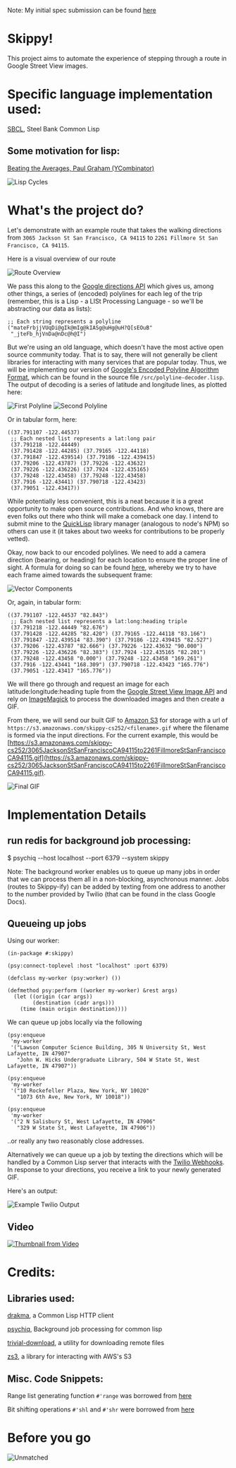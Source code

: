 Note: My initial spec submission can be found [here](https://github.com/suterr252/skippy/blob/master/submitted.txt)

# Skippy!


This project aims to automate the experience of stepping through a route in Google Street View images.

# Specific language implementation used:
[SBCL](http://www.sbcl.org/), Steel Bank Common Lisp

## Some motivation for lisp:
[Beating the Averages, Paul Graham (YCombinator)](http://www.paulgraham.com/avg.html)

![Lisp Cycles](https://github.com/suterr252/skippy/blob/master/img/lisp_cycles.png)

# What's the project do?

Let's demonstrate with an example route that takes the walking directions from `3065 Jackson St San Francisco, CA 94115` to `2261 Fillmore St San Francisco, CA 94115`.


Here is a visual overview of our route


![Route Overview](https://github.com/suterr252/skippy/blob/master/img/walking-route.png)

We pass this along to the [Google directions API](https://developers.google.com/maps/documentation/directions/) which gives us, among other things, a series of (encoded) polylines for each leg of the trip (remember, this is a Lisp - a LISt Processing Language - so we'll be abstracting our data as lists):

``` common-lisp
;; Each string represents a polyline
("mateFrbjjVUqDi@gIk@mIg@kIASg@uHg@uH?Q[sEOuB"
 "_jteFb_hjVnDa@nDc@h@I")
```

But we're using an old language, which doesn't have the most active open source community today. That is to say, there will not generally be client libraries for interacting with many services that are popular today. Thus, we will be implementing our version of [Google's Encoded Polyline Algorithm Format](https://developers.google.com/maps/documentation/utilities/polylinealgorithm), which can be found in the source file `/src/polyline-decoder.lisp`. The output of decoding is a series of latitude and longitude lines, as plotted here:


![First Polyline](https://github.com/suterr252/skippy/blob/master/img/polyline1.png) ![Second Polyline](https://github.com/suterr252/skippy/blob/master/img/polyline2.png)



Or in tabular form, here:
``` common-lisp
((37.791107 -122.44537)
 ;; Each nested list represents a lat:long pair
 (37.791218 -122.44449)
 (37.791428 -122.44285) (37.79165 -122.44118)
 (37.791847 -122.439514) (37.79186 -122.439415)
 (37.79206 -122.43787) (37.79226 -122.43632)
 (37.79226 -122.436226) (37.7924 -122.435165)
 (37.79248 -122.43458) (37.79248 -122.43458)
 (37.7916 -122.43441) (37.790718 -122.43423)
 (37.79051 -122.43417))
```


While potentially less convenient, this is a neat because it is a great opportunity to make open source contributions. And who knows, there are even folks out there who think will make a comeback one day. I intend to submit mine to the [QuickLisp](https://www.quicklisp.org/beta/) library manager (analogous to node's NPM) so others can use it (it takes about two weeks for contributions to be properly vetted).



Okay, now back to our encoded polylines. We need to add a camera direction (bearing, or heading) for each location to ensure the proper line of sight. A formula for doing so can be found [here](https://stackoverflow.com/questions/3932502/calculate-angle-between-two-latitude-longitude-points#answer-18738281), whereby we try to have each frame aimed towards the subsequent frame:

![Vector Components](https://github.com/suterr252/skippy/blob/master/img/directions-added.jpg)

Or, again, in tabular form:
``` common-lisp
((37.791107 -122.44537 "82.843")
 ;; Each nested list represents a lat:long:heading triple
 (37.791218 -122.44449 "82.676")
 (37.791428 -122.44285 "82.420") (37.79165 -122.44118 "83.166")
 (37.791847 -122.439514 "83.390") (37.79186 -122.439415 "82.527")
 (37.79206 -122.43787 "82.666") (37.79226 -122.43632 "90.000")
 (37.79226 -122.436226 "82.383") (37.7924 -122.435165 "82.201")
 (37.79248 -122.43458 "0.000") (37.79248 -122.43458 "169.261")
 (37.7916 -122.43441 "168.309") (37.790718 -122.43423 "165.776")
 (37.79051 -122.43417 "165.776"))
```



We will there go through and request an image for each latitude:longitude:heading tuple from the [Google Street View Image API](https://developers.google.com/maps/documentation/streetview/) and rely on [ImageMagick](https://www.imagemagick.org/script/index.php) to process the downloaded images and then create a GIF.

From there, we will send our built GIF to [Amazon S3](https://aws.amazon.com/s3/) for storage with a url of `https://s3.amazonaws.com/skippy-cs252/<filename>.gif` where the filename is formed via the input directions. For the current example, this would be [https://s3.amazonaws.com/skippy-cs252/3065JacksonStSanFranciscoCA94115to2261FillmoreStSanFranciscoCA94115.gif](https://s3.amazonaws.com/skippy-cs252/3065JacksonStSanFranciscoCA94115to2261FillmoreStSanFranciscoCA94115.gif).

![Final GIF](https://github.com/suterr252/skippy/blob/master/img/3065JacksonStSanFranciscoCA94115to2261FillmoreStSanFranciscoCA94115.gif)


# Implementation Details

## run redis for background job processing:
$ psychiq --host localhost --port 6379 --system skippy

Note: The background worker enables us to queue up many jobs in order that we can process them all in a non-blocking, asynchronous manner. Jobs (routes to Skippy-ify) can be added by texting from one address to another to the number provided by Twilio (that can be found in the class Google Docs).

## Queueing up jobs

Using our worker:

``` common-lisp
(in-package #:skippy)

(psy:connect-toplevel :host "localhost" :port 6379)

(defclass my-worker (psy:worker) ())

(defmethod psy:perform ((worker my-worker) &rest args)
  (let ((origin (car args))
        (destination (cadr args)))
    (time (main origin destination))))

```

We can queue up jobs locally via the following

``` common-lisp
(psy:enqueue
 'my-worker
 '("Lawson Computer Science Building, 305 N University St, West Lafayette, IN 47907"
   "John W. Hicks Undergraduate Library, 504 W State St, West Lafayette, IN 47907"))

(psy:enqueue
 'my-worker
 '("10 Rockefeller Plaza, New York, NY 10020"
   "1073 6th Ave, New York, NY 10018"))

(psy:enqueue
 'my-worker
 '("2 N Salisbury St, West Lafayette, IN 47906"
   "329 W State St, West Lafayette, IN 47906"))
```

..or really any two reasonably close addresses.

Alternatively we can queue up a job by texting the directions which will be handled by a Common Lisp server that interacts with the [Twilio Webhooks](https://www.twilio.com/docs/sms/tutorials/how-to-receive-and-reply-python). In response to your directions, you receive a link to your newly generated GIF.


Here's an output:


![Example Twilio Output](https://github.com/suterr252/skippy/blob/master/img/twilio-res.jpg)


## Video

[![Thumbnail from Video](https://img.youtube.com/watch?v=SEW1d1HDU8I&feature=youtu.be/0.jpg)](https://www.youtube.com/watch?v=SEW1d1HDU8I&feature=youtu.be)


# Credits:

## Libraries used:


[drakma](https://github.com/edicl/drakma), a Common Lisp HTTP client


[psychiq](https://github.com/fukamachi/psychiq), Background job processing for common lisp


[trivial-download](https://github.com/eudoxia0/trivial-download), a utility for downloading remote files


[zs3](https://github.com/xach/zs3), a library for interacting with AWS's S3


## Misc. Code Snippets:

Range list generating function `#'range` was borrowed from [here](https://stackoverflow.com/questions/13937520/pythons-range-analog-in-common-lisp#answer-13937652)

Bit shifting operations `#'shl` and `#'shr` were borrowed from [here](http://tomszilagyi.github.io/2016/01/CL-bitwise-Rosettacode)


# Before you go

![Unmatched](https://github.com/suterr252/skippy/blob/master/img/unmatched.png)
